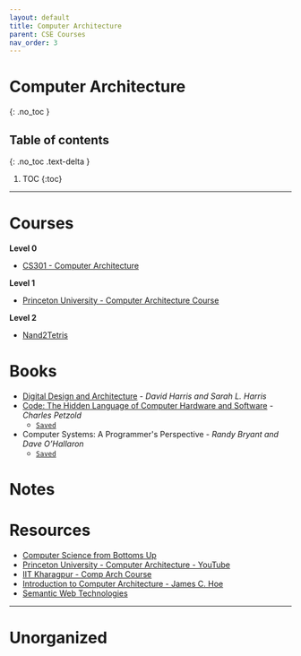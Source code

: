 ```yaml
---
layout: default
title: Computer Architecture
parent: CSE Courses
nav_order: 3
---
```


# Computer Architecture
{: .no_toc }

## Table of contents
{: .no_toc .text-delta }

1. TOC
{:toc}

---

# Courses

__Level 0__

- [CS301 - Computer Architecture](https://learn.saylor.org/course/view.php?id=71#)

__Level 1__

- [Princeton University - Computer Architecture Course](https://www.coursera.org/learn/comparch/home/welcome)

__Level 2__

- [Nand2Tetris](https://www.nand2tetris.org/course)

# Books

- [Digital Design and Architecture](https://cseweb.ucsd.edu/classes/wi20/cse140-b/Digital_Design_and_Computer_Architecture_2nd_edition.pdf) - *David Harris and Sarah L. Harris*
- [Code: The Hidden Language of Computer Hardware and Software](https://www.goodreads.com/book/show/44882.Code) - *Charles Petzold*
	- [`Saved`](chrome-extension://jhhclmfgfllimlhabjkgkeebkbiadflb/reader.html?filename=file%3A%2F%2F%2Fhome%2Frishi%2FDownloads%2FComputer%2520Science%2Fcode%2520the%2520hidden%2520language%2520of%2520computer%2520hardware%2520and%2520.epub)
- Computer Systems: A Programmer's Perspective - *Randy Bryant and Dave O’Hallaron*
	- [`Saved`](file:///media/rishi/d057170c-fade-44e6-a98a-5028064c1c84/Computer%20Science/Operating%20Systems/Randal%20E.%20Bryant,%20David%20R.%20O'Hallaron%20-%20Computer%20Systems_%20A%20Programmer's%20Perspective-Prentice%20Hall%20(2002).pdf)

# Notes

# Resources

- [Computer Science from Bottoms Up](https://www.bottomupcs.com/)
- [Princeton University - Computer Architecture - YouTube](https://www.youtube.com/watch?v=ZerbMpQODeI&list=PL2jykFOD1AWa-2gUmJyjQpEUIUEpnz9a9)
- [IIT Kharagpur - Comp Arch Course](https://www.youtube.com/watch?v=HXYhBCpDoVc&list=PLAPTMtRxw27aMpAaIH1ZZU6U1GwkXAJC-&)
- [Introduction to Computer Architecture - James C. Hoe](https://users.ece.cmu.edu/~jhoe/doku/doku.php?id=18-447_introduction_to_computer_architecture)
- [Semantic Web Technologies](https://open.hpi.de/courses/semanticweb/overview)

---

# Unorganized
